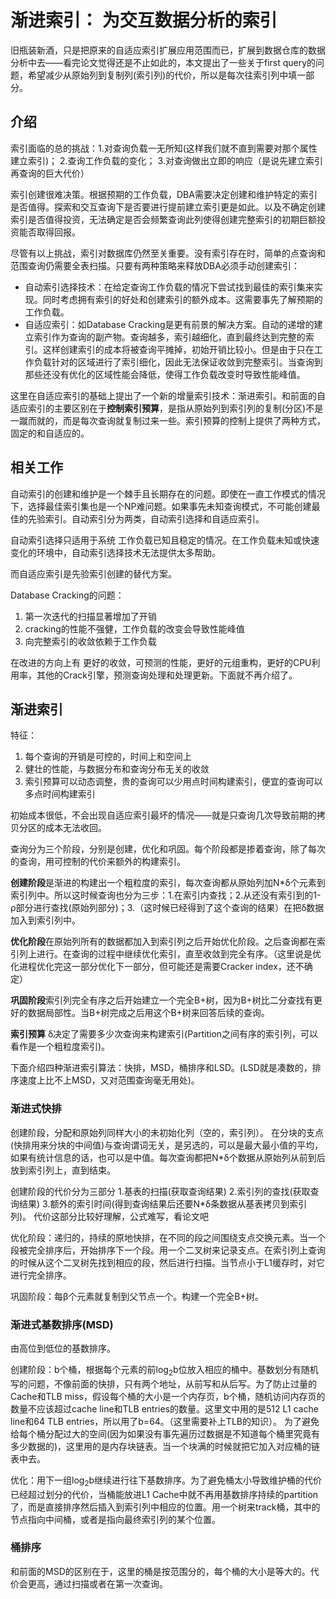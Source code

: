 # 渐进索引： 为交互数据分析的索引
旧瓶装新酒，只是把原来的自适应索引扩展应用范围而已，扩展到数据仓库的数据分析中去——看完论文觉得还是不止如此的，本文提出了一些关于first query的问题，希望减少从原始列到复制列(索引列)的代价，所以是每次往索引列中填一部分。



## 介绍

索引面临的总的挑战：1.对查询负载一无所知(这样我们就不直到需要对那个属性建立索引)； 2.查询工作负载的变化； 3.对查询做出立即的响应（是说先建立索引再查询的巨大代价）

索引创建很难决策。根据预期的工作负载，DBA需要决定创建和维护特定的索引是否值得。探索和交互查询下是否要进行提前建立索引更是如此。以及不确定创建索引是否值得投资，无法确定是否会频繁查询此列使得创建完整索引的初期巨额投资能否取得回报。

尽管有以上挑战，索引对数据库仍然至关重要。没有索引存在时，简单的点查询和范围查询仍需要全表扫描。只要有两种策略来释放DBA必须手动创建索引：
+ 自动索引选择技术：在给定查询工作负载的情况下尝试找到最佳的索引集来实现。同时考虑拥有索引的好处和创建索引的额外成本。这需要事先了解预期的工作负载。
+ 自适应索引：如Database Cracking是更有前景的解决方案。自动的递增的建立索引作为查询的副产物。查询越多，索引越细化，直到最终达到完整的索引。这样创建索引的成本将被查询平摊掉，初始开销比较小。但是由于只在工作负载针对的区域进行了索引细化，因此无法保证收敛到完整索引。当查询到那些还没有优化的区域性能会降低，使得工作负载改变时导致性能峰值。

这里在自适应索引的基础上提出了一个新的增量索引技术：渐进索引。和前面的自适应索引的主要区别在于**控制索引预算**，是指从原始列到索引列的复制(分区)不是一蹴而就的，而是每次查询就复制过来一些。索引预算的控制上提供了两种方式，固定的和自适应的。

## 相关工作
自动索引的创建和维护是一个棘手且长期存在的问题。即使在一直工作模式的情况下，选择最佳索引集也是一个NP难问题。如果事先未知查询模式，不可能创建最佳的先验索引。自动索引分为两类，自动索引选择和自适应索引。

自动索引选择只适用于系统 工作负载已知且稳定的情况。在工作负载未知或快速变化的环境中，自动索引选择技术无法提供太多帮助。

而自适应索引是先验索引创建的替代方案。

Database Cracking的问题：
1. 第一次迭代的扫描显著增加了开销
2. cracking的性能不强健，工作负载的改变会导致性能峰值
3. 向完整索引的收敛依赖于工作负载
   
在改进的方向上有 更好的收敛，可预测的性能，更好的元组重构，更好的CPU利用率，其他的Crack引擎，预测查询处理和处理更新。下面就不再介绍了。

## 渐进索引
特征：
1. 每个查询的开销是可控的，时间上和空间上
2. 健壮的性能，与数据分布和查询分布无关的收敛
3. 索引预算可以动态调整，贵的查询可以少用点时间构建索引，便宜的查询可以多点时间构建索引
   
初始成本很低，不会出现自适应索引最坏的情况——就是只查询几次导致前期的拷贝分区的成本无法收回。

查询分为三个阶段，分别是创建，优化和巩固。每个阶段都是掺着查询，除了每次的查询，用可控制的代价来额外的构建索引。

**创建阶段**是渐进的构建出一个粗粒度的索引，每次查询都从原始列加N*δ个元素到索引列中。所以这时候查询也分为三步：1.在索引内查找；2.从还没有索引到的1-ρ部分进行查找(原始列部分)；3.（这时候已经得到了这个查询的结果）在把δ数据加入到索引列中。

**优化阶段**在原始列所有的数据都加入到索引列之后开始优化阶段。之后查询都在索引列上进行。在查询的过程中继续优化索引，直至收敛到完全有序。（这里说是优化进程优化完这一部分优化下一部分，但可能还是需要Cracker index，还不确定）

**巩固阶段**索引列完全有序之后开始建立一个完全B+树，因为B+树比二分查找有更好的数据局部性。当B+树完成之后用这个B+树来回答后续的查询。

**索引预算** δ决定了需要多少次查询来构建索引(Partition之间有序的索引列，可以看作是一个粗粒度索引)。

下面介绍四种渐进索引算法：快排，MSD，桶排序和LSD。(LSD就是凑数的，排序速度上比不上MSD，又对范围查询毫无用处)。


### 渐进式快排
创建阶段，分配和原始列同样大小的未初始化列（空的，索引列）。
在分块的支点(快排用来分块的中间值)与查询谓词无关，是另选的，可以是最大最小值的平均，如果有统计信息的话，也可以是中值。每次查询都把N*δ个数据从原始列从前到后放到索引列上，直到结束。

创建阶段的代价分为三部分 1.基表的扫描(获取查询结果) 2.索引列的查找(获取查询结果) 3.额外的索引时间(得到查询结果后还要N*δ条数据从基表拷贝到索引列)。
代价这部分比较好理解，公式难写，看论文吧


优化阶段：递归的，持续的原地快排，在不同的段之间围绕支点交换元素。当一个段被完全排序后，开始排序下一个段。用一个二叉树来记录支点。在索引列上查询的时候从这个二叉树先找到相应的段，然后进行扫描。当节点小于L1缓存时，对它进行完全排序。

巩固阶段：每β个元素就复制到父节点一个。构建一个完全B+树。

### 渐进式基数排序(MSD)
由高位到低位的基数排序。

创建阶段：b个桶，根据每个元素的前log<sub>2</sub>b位放入相应的桶中。基数划分有随机写的问题，不像前面的快排，只有两个地址，从前写和从后写。为了防止过量的Cache和TLB miss，假设每个桶的大小是一个内存页，b个桶，随机访问内存页的数量不应该超过cache line和TLB entries的数量。这里文中用的是512 L1 cache line和64 TLB entries，所以用了b=64。（这里需要补上TLB的知识）。
为了避免给每个桶分配过大的空间(因为如果没有事先遍历过数据是不知道每个桶里究竟有多少数据的)，这里用的是内存块链表。当一个块满的时候就把它加入对应桶的链表中去。

优化：用下一组log<sub>2</sub>b继续进行往下基数排序。为了避免桶太小导致维护桶的代价已经超过划分的代价，当桶能放进L1 Cache中就不再用基数排序持续的partition了，而是直接排序然后插入到索引列中相应的位置。用一个树来track桶，其中的节点指向中间桶，或者是指向最终索引列的某个位置。

### 桶排序
和前面的MSD的区别在于，这里的桶是按范围分的，每个桶的大小是等大的。代价会更高，通过扫描或者在第一次查询。